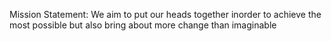 Mission Statement: We aim to put our heads together inorder to achieve the most possible but also bring about more change than imaginable
